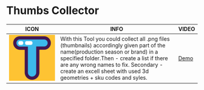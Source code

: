 <h1>Thumbs Collector</h1>

| ICON    | INFO      | VIDEO       |
|-----------|-----------|------------|
|  <img src="https://github.com/briffraff/ThumbsCollector/blob/master/TC_icon.png" width="850" alt="ThumbsCollector logo"/> | With this Tool you could collect all .png files (thumbnails) accordingly given part of the name(production season or brand) in a specified folder.Then - create a list if there are any wrong names to fix. Secondary - create an excell sheet with used 3d geometries + sku codes and syles. | <a href="https://www.dropbox.com/s/uxocamjronob963/ThumbsCollector_.mp4?dl=0">Demo</a> |


